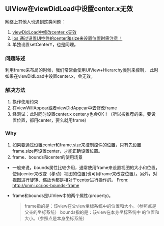 ## UIView在viewDidLoad中设置center.x无效

网络上其他人也遇到这类问题：
1. [viewDidLoad中修改center.x无效](http://www.imooc.com/qadetail/109641)
2. [ ios 通过设置UI控件的center和size来设置位置时需注意！](http://blog.csdn.net/make___/article/details/46534477)
3. 单独设置setCenterY，也是同理。

### 问题陈述

利用frame来布局的时候，我们常常会使用UIView+Hierarchy类别来控制，
此时如果在viewDidLoad中设置center.x，会无效。

### 解决方法

1. 换作使用约束
2. 在viewWillAppear或者viewDidAppear中去修改frame
3. 经测试：此时同时设置center.x center.y也会OK！（所以按推荐的来，要设置位置，都用center，要么就用frame）

### Why

1. 如果要通过设置center和frame.size来控制控件的位置，只有先设置frame.size再设置center，才能正确设置位置。
2. frame、bounds和center的使用场景
  * 一般来说，bounds属性比较少用，通常使用frame来设置视图的大小和位置，使用center来改变（移动）视图的位置(也可用frame来改变位置）。另外，对视图进行旋转、缩放也都是相对于center进行操作的。
From: http://unmi.cc/ios-bounds-frame

  * frame和bounds是UIView中的两个属性(property)。
    > frame指的是：该view在父view坐标系统中的位置和大小。（参照点是父亲的坐标系统）
    > bounds指的是：该view在本身坐标系统中 的位置和大小。（参照点是本身坐标系统）
